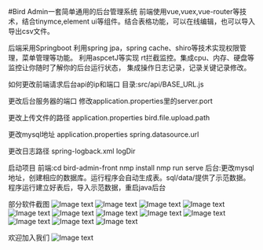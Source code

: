 #Bird Admin一套简单通用的后台管理系统
前端使用vue,vuex,vue-router等技术，结合tinymce,element ui等组件。结合表格功能，可以在线编辑，也可以导入导出csv文件。

后端采用Springboot
利用spring jpa，spring cache、shiro等技术实现权限管理，菜单管理等功能。
利用aspcetJ等实现 rt拦截监控。集成cpu、内存、硬盘等监控让你随时了解你的后台运行状态，
集成操作日志记录，记录关键记录修改。


如何更改前端请求后台api的ip和端口
目录:src/api/BASE_URL.js

更改后台服务器的端口
修改application.properties里的server.port

更改上传文件的路径
application.properties bird.file.upload.path

更改mysql地址
application.properties spring.datasource.url

更改日志路径
spring-logback.xml logDir

启动项目
前端:cd bird-admin-front 
nmp install
nmp run serve
后台:更改mysql地址，创建相应的数据库。运行程序会自动生成表。sql/data/提供了示范数据。
程序运行建立好表后，导入示范数据，重启java后台

部分软件截图
![Image text](https://gitee.com/tysong1/bird-admin/blob/master/images/1.png)
![Image text](https://gitee.com/tysong1/bird-admin/blob/master/images/2.png)
![Image text](https://gitee.com/tysong1/bird-admin/blob/master/images/3.png)
![Image text](https://gitee.com/tysong1/bird-admin/blob/master/images/4.png)
![Image text](https://gitee.com/tysong1/bird-admin/blob/master/images/5.png)
![Image text](https://gitee.com/tysong1/bird-admin/blob/master/images/6.png)
![Image text](https://gitee.com/tysong1/bird-admin/blob/master/images/7.png)
![Image text](https://gitee.com/tysong1/bird-admin/blob/master/images/8.png)
![Image text](https://gitee.com/tysong1/bird-admin/blob/master/images/9.png)
![Image text](https://gitee.com/tysong1/bird-admin/blob/master/images/10.png)
![Image text](https://gitee.com/tysong1/bird-admin/blob/master/images/11.png)
![Image text](https://gitee.com/tysong1/bird-admin/blob/master/images/12.png)

欢迎加入我们
![Image text](https://gitee.com/tysong1/bird-admin/blob/master/images/13.jpg)
